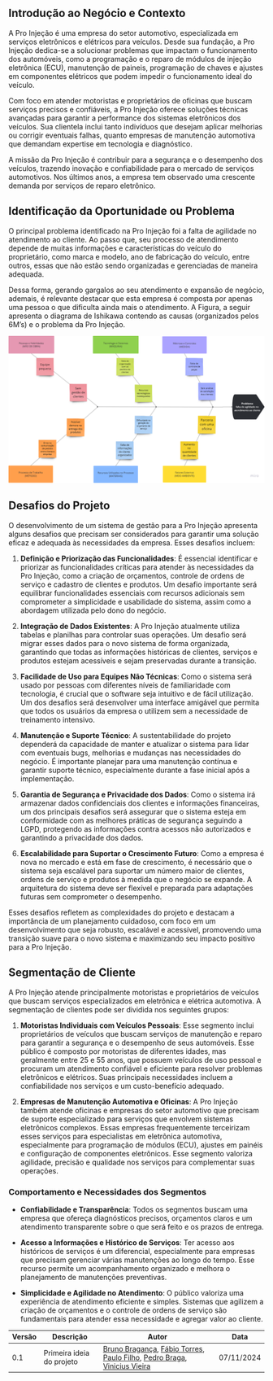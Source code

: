 ## Introdução ao Negócio e Contexto

A Pro Injeção é uma empresa do setor automotivo, especializada em serviços eletrônicos e elétricos para veículos. Desde sua fundação, a Pro Injeção dedica-se a solucionar problemas que impactam o funcionamento dos automóveis, como a programação e o reparo de módulos de injeção eletrônica (ECU), manutenção de paineis, programação de chaves e ajustes em componentes elétricos que podem impedir o funcionamento ideal do veículo.

Com foco em atender motoristas e proprietários de oficinas que buscam serviços precisos e confiáveis, a Pro Injeção oferece soluções técnicas avançadas para garantir a performance dos sistemas eletrônicos dos veículos. Sua clientela inclui tanto indivíduos que desejam aplicar melhorias ou corrigir eventuais falhas, quanto empresas de manutenção automotiva que demandam expertise em tecnologia e diagnóstico.

A missão da Pro Injeção é contribuir para a segurança e o desempenho dos veículos, trazendo inovação e confiabilidade para o mercado de serviços automotivos. Nos últimos anos, a empresa tem observado uma crescente demanda por serviços de reparo eletrônico.

## Identificação da Oportunidade ou Problema 
O principal problema identificado na Pro Injeção foi a falta de agilidade no atendimento ao cliente. Ao passo que, seu processo de atendimento depende de muitas informações e características do veículo do proprietário, como marca e modelo, ano de fabricação do veículo, entre outros, essas que não estão sendo organizadas e gerenciadas de maneira adequada. 

Dessa forma, gerando gargalos ao seu atendimento e expansão de negócio, ademais, é relevante destacar que esta empresa é composta por apenas uma pessoa o que dificulta ainda mais o atendimento.
A Figura, a seguir apresenta o diagrama de Ishikawa contendo as causas (organizados pelos 6M’s) e o problema da Pro  Injeção. 

![fish-bone diagram](./assets/fish-bone.png)

## Desafios do Projeto

O desenvolvimento de um sistema de gestão para a Pro Injeção apresenta alguns desafios que precisam ser considerados para garantir uma solução eficaz e adequada às necessidades da empresa. Esses desafios incluem:

1. **Definição e Priorização das Funcionalidades**: É essencial identificar e priorizar as funcionalidades críticas para atender às necessidades da Pro Injeção, como a criação de orçamentos, controle de ordens de serviço e cadastro de clientes e produtos. Um desafio importante será equilibrar funcionalidades essenciais com recursos adicionais sem comprometer a simplicidade e usabilidade do sistema, assim como a abordagem utilizada pelo dono do negócio.

2. **Integração de Dados Existentes**: A Pro Injeção atualmente utiliza tabelas e planilhas para controlar suas operações. Um desafio será migrar esses dados para o novo sistema de forma organizada, garantindo que todas as informações históricas de clientes, serviços e produtos estejam acessíveis e sejam preservadas durante a transição.

3. **Facilidade de Uso para Equipes Não Técnicas**: Como o sistema será usado por pessoas com diferentes níveis de familiaridade com tecnologia, é crucial que o software seja intuitivo e de fácil utilização. Um dos desafios será desenvolver uma interface amigável que permita que todos os usuários da empresa o utilizem sem a necessidade de treinamento intensivo.

4. **Manutenção e Suporte Técnico**: A sustentabilidade do projeto dependerá da capacidade de manter e atualizar o sistema para lidar com eventuais bugs, melhorias e mudanças nas necessidades do negócio. É importante planejar para uma manutenção contínua e garantir suporte técnico, especialmente durante a fase inicial após a implementação.

5. **Garantia de Segurança e Privacidade dos Dados**: Como o sistema irá armazenar dados confidenciais dos clientes e informações financeiras, um dos principais desafios será assegurar que o sistema esteja em conformidade com as melhores práticas de segurança seguindo a LGPD, protegendo as informações contra acessos não autorizados e garantindo a privacidade dos dados.

6. **Escalabilidade para Suportar o Crescimento Futuro**: Como a empresa é nova no mercado e está em fase de crescimento, é necessário que o sistema seja escalável para suportar um número maior de clientes, ordens de serviço e produtos à medida que o negócio se expande. A arquitetura do sistema deve ser flexível e preparada para adaptações futuras sem comprometer o desempenho.

Esses desafios refletem as complexidades do projeto e destacam a importância de um planejamento cuidadoso, com foco em um desenvolvimento que seja robusto, escalável e acessível, promovendo uma transição suave para o novo sistema e maximizando seu impacto positivo para a Pro Injeção.


## Segmentação de Cliente

A Pro Injeção atende principalmente motoristas e proprietários de veículos que buscam serviços especializados em eletrônica e elétrica automotiva. A segmentação de clientes pode ser dividida nos seguintes grupos:

1. **Motoristas Individuais com Veículos Pessoais**: Esse segmento inclui proprietários de veículos que buscam serviços de manutenção e reparo para garantir a segurança e o desempenho de seus automóveis. Esse público é composto por motoristas de diferentes idades, mas geralmente entre 25 e 55 anos, que possuem veículos de uso pessoal e procuram um atendimento confiável e eficiente para resolver problemas eletrônicos e elétricos. Suas principais necessidades incluem a confiabilidade nos serviços e um custo-benefício adequado.

2. **Empresas de Manutenção Automotiva e Oficinas**: A Pro Injeção também atende oficinas e empresas do setor automotivo que precisam de suporte especializado para serviços que envolvem sistemas eletrônicos complexos. Essas empresas frequentemente terceirizam esses serviços para especialistas em eletrônica automotiva, especialmente para programação de módulos (ECU), ajustes em painéis e configuração de componentes eletrônicos. Esse segmento valoriza agilidade, precisão e qualidade nos serviços para complementar suas operações.

### **Comportamento e Necessidades dos Segmentos**

- **Confiabilidade e Transparência**: Todos os segmentos buscam uma empresa que ofereça diagnósticos precisos, orçamentos claros e um atendimento transparente sobre o que será feito e os prazos de entrega.

- **Acesso a Informações e Histórico de Serviços**: Ter acesso aos históricos de serviços é um diferencial, especialmente para empresas que precisam gerenciar várias manutenções ao longo do tempo. Esse recurso permite um acompanhamento organizado e melhora o planejamento de manutenções preventivas.

- **Simplicidade e Agilidade no Atendimento**: O público valoriza uma experiência de atendimento eficiente e simples. Sistemas que agilizem a criação de orçamentos e o controle de ordens de serviço são fundamentais para atender essa necessidade e agregar valor ao cliente.




| Versão | Descrição                 | Autor                   | Data       |
|--------|---------------------------|-------------------------|------------|
| 0.1    | Primeira ideia do projeto | [Bruno Bragança](http://github.com/BrunoBReis), [Fábio Torres](http://github.com/fabioaletorres), [Paulo Filho](http://github.com/PauloFilho2), [Pedro Braga](http://github.com/Stain19), [Vinicius Vieira](http://github.com/viniciusvieira00) | 07/11/2024 |
